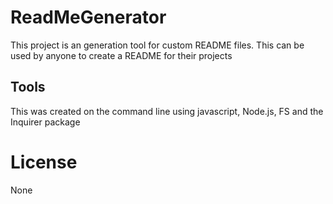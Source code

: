 # ReadMeGenerator
This project is an generation tool for custom README files. This can be used by anyone to create a README for their projects

## Tools
This was created on the command line using javascript, Node.js, FS and the Inquirer package 

# License
None
